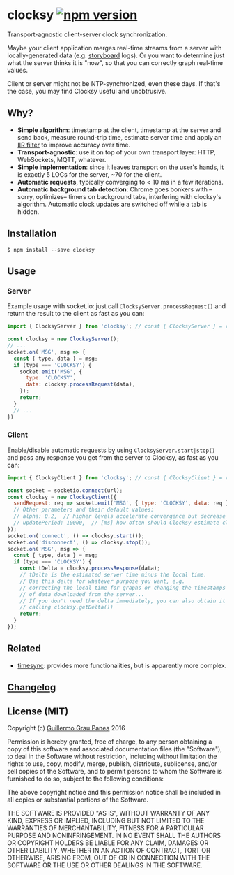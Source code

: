 # clocksy [![npm version](https://img.shields.io/npm/v/clocksy.svg)](https://www.npmjs.com/package/clocksy)

Transport-agnostic client-server clock synchronization.

Maybe your client application merges real-time streams from a server with locally-generated data (e.g. [storyboard](https://github.com/guigrpa/storyboard) logs). Or you want to determine just what the server thinks it is "now", so that you can correctly graph real-time values.

Client or server might not be NTP-synchronized, even these days. If that's the case, you may find Clocksy useful and unobtrusive.


## Why?

* **Simple algorithm**: timestamp at the client, timestamp at the server and send back, measure round-trip time, estimate server time and apply an [IIR filter](https://en.wikipedia.org/wiki/Infinite_impulse_response) to improve accuracy over time.
* **Transport-agnostic**: use it on top of your own transport layer: HTTP, WebSockets, MQTT, whatever.
* **Simple implementation**: since it leaves transport on the user's hands, it is exactly 5 LOCs for the server, ~70 for the client.
* **Automatic requests**, typically converging to < 10 ms in a few iterations.
* **Automatic background tab detection**: Chrome goes bonkers with –sorry, optimizes– timers on background tabs, interfering with clocksy's algorithm. Automatic clock updates are switched off while a tab is hidden.


## Installation

```
$ npm install --save clocksy
```


## Usage

### Server

Example usage with socket.io: just call `ClocksyServer.processRequest()`
and return the result to the client as fast as you can:

```js
import { ClocksyServer } from 'clocksy'; // const { ClocksyServer } = require('clocksy');

const clocksy = new ClocksyServer();
// ...
socket.on('MSG', msg => {
  const { type, data } = msg;
  if (type === 'CLOCKSY') {
    socket.emit('MSG', {
      type: 'CLOCKSY',
      data: clocksy.processRequest(data),
    });
    return;
  }
  // ...
})
```

### Client

Enable/disable automatic requests by using `ClocksyServer.start|stop()`
and pass any response you get from the server to Clocksy, as fast as you can:

```js
import { ClocksyClient } from 'clocksy'; // const { ClocksyClient } = require('clocksy');

const socket = socketio.connect(url);
const clocksy = new ClocksyClient({
  sendRequest: req => socket.emit('MSG', { type: 'CLOCKSY', data: req }),
  // Other parameters and their default values:
  // alpha: 0.2,  // higher levels accelerate convergence but decrease accuracy
  // updatePeriod: 10000,  // [ms] how often should Clocksy estimate clock error
});
socket.on('connect', () => clocksy.start());
socket.on('disconnect', () => clocksy.stop());
socket.on('MSG', msg => {
  const { type, data } = msg;
  if (type === 'CLOCKSY') {
    const tDelta = clocksy.processResponse(data);
    // tDelta is the estimated server time minus the local time.
    // Use this delta for whatever purpose you want, e.g.
    // correcting the local time for graphs or changing the timestamps
    // of data downloaded from the server...
    // If you don't need the delta immediately, you can also obtain it later
    // calling clocksy.getDelta())
    return;
  }
});
```


## Related

* [timesync](https://github.com/enmasseio/timesync): provides more functionalities, but is apparently more complex.


## [Changelog](https://github.com/guigrpa/clocksy/blob/master/CHANGELOG.md)


## License (MIT)

Copyright (c) [Guillermo Grau Panea](https://github.com/guigrpa) 2016

Permission is hereby granted, free of charge, to any person obtaining a copy of this software and associated documentation files (the "Software"), to deal in the Software without restriction, including without limitation the rights to use, copy, modify, merge, publish, distribute, sublicense, and/or sell copies of the Software, and to permit persons to whom the Software is furnished to do so, subject to the following conditions:

The above copyright notice and this permission notice shall be included in all copies or substantial portions of the Software.

THE SOFTWARE IS PROVIDED "AS IS", WITHOUT WARRANTY OF ANY KIND, EXPRESS OR IMPLIED, INCLUDING BUT NOT LIMITED TO THE WARRANTIES OF MERCHANTABILITY, FITNESS FOR A PARTICULAR PURPOSE AND NONINFRINGEMENT. IN NO EVENT SHALL THE AUTHORS OR COPYRIGHT HOLDERS BE LIABLE FOR ANY CLAIM, DAMAGES OR OTHER LIABILITY, WHETHER IN AN ACTION OF CONTRACT, TORT OR OTHERWISE, ARISING FROM, OUT OF OR IN CONNECTION WITH THE SOFTWARE OR THE USE OR OTHER DEALINGS IN THE SOFTWARE.
